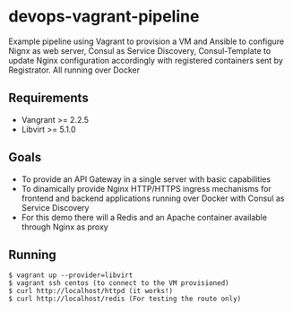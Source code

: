 # devops-vagrant-pipeline
Example pipeline using Vagrant to provision a VM and Ansible to configure Nignx as web server, Consul as Service Discovery, Consul-Template to update Nginx configuration accordingly with registered containers sent by Registrator. All running over Docker

## Requirements
- Vangrant >= 2.2.5
- Libvirt >= 5.1.0

## Goals
- To provide an API Gateway in a single server with basic capabilities
- To dinamically provide Nginx HTTP/HTTPS ingress mechanisms for frontend and backend applications running over Docker with Consul as Service Discovery
- For this demo there will a Redis and an Apache container available through Nginx as proxy

## Running
```
$ vagrant up --provider=libvirt
$ vagrant ssh centos (to connect to the VM provisioned)
$ curl http://localhost/httpd (it works!)
$ curl http://localhost/redis (For testing the route only)
```

